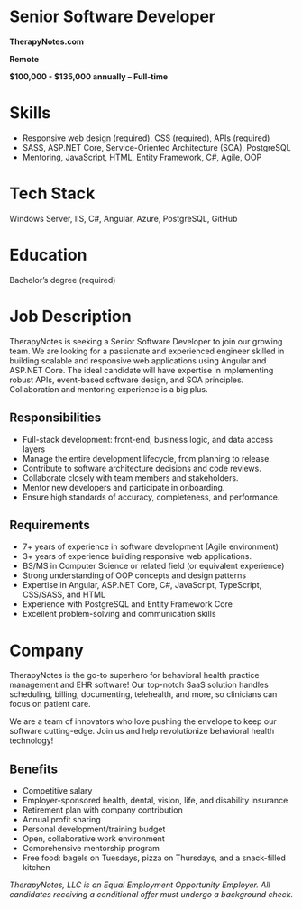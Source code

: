# Senior Software Developer
**TherapyNotes.com** 

**Remote** 

**$100,000 - $135,000 annually – Full-time** 

# Skills
* Responsive web design (required), CSS (required), APIs (required)
* SASS, ASP.NET Core, Service-Oriented Architecture (SOA), PostgreSQL
* Mentoring, JavaScript, HTML, Entity Framework, C#, Agile, OOP
# Tech Stack
Windows Server, IIS, C#, Angular, Azure, PostgreSQL, GitHub
# Education
Bachelor’s degree (required)
# Job Description
TherapyNotes is seeking a Senior Software Developer to join our growing team. We are looking for a passionate and experienced engineer skilled in building scalable and responsive web applications using Angular and ASP.NET Core. The ideal candidate will have expertise in implementing robust APIs, event-based software design, and SOA principles. Collaboration and mentoring experience is a big plus.
## Responsibilities
* Full-stack development: front-end, business logic, and data access layers
* Manage the entire development lifecycle, from planning to release.
* Contribute to software architecture decisions and code reviews.
* Collaborate closely with team members and stakeholders.
* Mentor new developers and participate in onboarding.
* Ensure high standards of accuracy, completeness, and performance.
## Requirements
* 7+ years of experience in software development (Agile environment)
* 3+ years of experience building responsive web applications.
* BS/MS in Computer Science or related field (or equivalent experience)
* Strong understanding of OOP concepts and design patterns
* Expertise in Angular, ASP.NET Core, C#, JavaScript, TypeScript, CSS/SASS, and HTML
* Experience with PostgreSQL and Entity Framework Core
* Excellent problem-solving and communication skills
# Company
TherapyNotes is the go-to superhero for behavioral health practice management and EHR software! Our top-notch SaaS solution handles scheduling, billing, documenting, telehealth, and more, so clinicians can focus on patient care.

We are a team of innovators who love pushing the envelope to keep our software cutting-edge. Join us and help revolutionize behavioral health technology!
## Benefits
* Competitive salary
* Employer-sponsored health, dental, vision, life, and disability insurance
* Retirement plan with company contribution
* Annual profit sharing
* Personal development/training budget
* Open, collaborative work environment
* Comprehensive mentorship program
* Free food: bagels on Tuesdays, pizza on Thursdays, and a snack-filled kitchen

*TherapyNotes, LLC is an Equal Employment Opportunity Employer. All candidates receiving a conditional offer must undergo a background check.*


